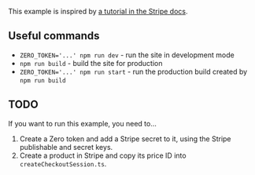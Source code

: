 This example is inspired by [a tutorial in the Stripe docs](https://stripe.com/docs/checkout/quickstart?lang=node&client=react).

## Useful commands

- `ZERO_TOKEN='...' npm run dev` - run the site in development mode
- `npm run build` - build the site for production
- `ZERO_TOKEN='...' npm run start` - run the production build created by `npm run build`

## TODO

If you want to run this example, you need to...

1. Create a Zero token and add a Stripe secret to it, using the Stripe publishable and secret keys.
1. Create a product in Stripe and copy its price ID into `createCheckoutSession.ts`.
